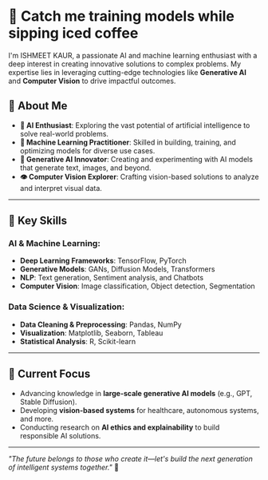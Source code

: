 # 👾 Catch me training models while sipping iced coffee

I'm ISHMEET KAUR, a passionate AI and machine learning enthusiast with a deep interest in creating innovative solutions to complex problems. My expertise lies in leveraging cutting-edge technologies like **Generative AI** and **Computer Vision** to drive impactful outcomes.

## 🧠 About Me  

- **🌟 AI Enthusiast**: Exploring the vast potential of artificial intelligence to solve real-world problems.  
- **🤖 Machine Learning Practitioner**: Skilled in building, training, and optimizing models for diverse use cases.  
- **🎨 Generative AI Innovator**: Creating and experimenting with AI models that generate text, images, and beyond.  
- **👁️ Computer Vision Explorer**: Crafting vision-based solutions to analyze and interpret visual data.  

---

## 🔑 Key Skills  

### AI & Machine Learning:  
- **Deep Learning Frameworks**: TensorFlow, PyTorch  
- **Generative Models**: GANs, Diffusion Models, Transformers  
- **NLP**: Text generation, Sentiment analysis, and Chatbots  
- **Computer Vision**: Image classification, Object detection, Segmentation  

### Data Science & Visualization:  
- **Data Cleaning & Preprocessing**: Pandas, NumPy  
- **Visualization**: Matplotlib, Seaborn, Tableau  
- **Statistical Analysis**: R, Scikit-learn  

---

## 🚀 Current Focus  

- Advancing knowledge in **large-scale generative AI models** (e.g., GPT, Stable Diffusion).  
- Developing **vision-based systems** for healthcare, autonomous systems, and more.  
- Conducting research on **AI ethics and explainability** to build responsible AI solutions.  

---

_"The future belongs to those who create it—let's build the next generation of intelligent systems together."_ 🌟  
